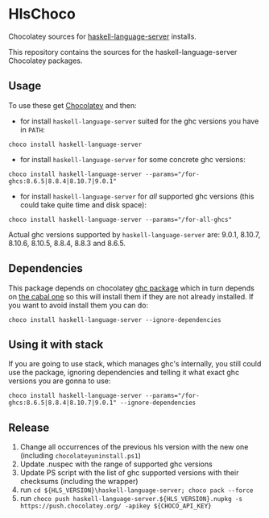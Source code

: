 # HlsChoco

Chocolatey sources for [haskell-language-server](https://github.com/haskell/haskell-language-server/blob/master/README.md) installs.

This repository contains the sources for the haskell-language-server Chocolatey packages.

## Usage

To use these get [Chocolatey](https://chocolatey.org/) and then:

* for install `haskell-language-server` suited for the ghc versions you have in `PATH`:

```shell
choco install haskell-language-server
```

* for install `haskell-language-server` for some concrete ghc versions:

```shell
choco install haskell-language-server --params="/for-ghcs:8.6.5|8.8.4|8.10.7|9.0.1"
```

* for install `haskell-language-server` for *all* supported ghc versions (this could take quite time and disk space):

```shell
choco install haskell-language-server --params="/for-all-ghcs"
```

Actual ghc versions supported by `haskell-language-server` are: 9.0.1, 8.10.7, 8.10.6, 8.10.5, 8.8.4, 8.8.3 and 8.6.5.

## Dependencies

This package depends on chocolatey [ghc package](https://community.chocolatey.org/packages/ghc) which in turn depends on [the cabal one](https://community.chocolatey.org/packages/cabal) so this will install them if they are not already installed. If you want to avoid install them you can do:

```shell
choco install haskell-language-server --ignore-dependencies
```

## Using it with stack

If you are going to use stack, which manages ghc's internally, you still could use the package, ignoring dependencies and telling it what exact ghc versions you are gonna to use:

```shell
choco install haskell-language-server --params="/for-ghcs:8.6.5|8.8.4|8.10.7|9.0.1" --ignore-dependencies
```

## Release

1. Change all occurrences of the previous hls version with the new one (including `chocolateyuninstall.ps1`)
2. Update .nuspec with the range of supported ghc versions
3. Update PS script with the list of ghc supported versions with their checksums (including the wrapper)
4. run `cd ${HLS_VERSION}\haskell-language-server; choco pack --force`
5. run `choco push haskell-language-server.${HLS_VERSION}.nupkg -s https://push.chocolatey.org/ -apikey ${CHOCO_API_KEY}`

